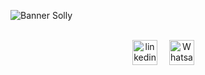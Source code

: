 ![Banner Solly](https://i.imgur.com/14JHQZj.png)

<p align="center">
<br style="margin-bottom: 25px;" align="center">
        <a style = "text-decoration: none;" href="https://www.linkedin.com/in/sollyson-rodrigues/" target="_blank">
          <img
            src="https://i.imgur.com/lAl8BJU.png"
            alt="linkedin logo"
            width="40px"
            style="margin-right: 15px;"
          />
        </a>
        <a
          href="https://api.whatsapp.com/send?phone=5511992599699"
          target="_blank"
        >
          <img
            src="https://i.imgur.com/RV5Lh02.png"
            alt="Whatsapp Logo"
            width="40px"
            style="margin-right: 15px;"
          />
        </a>
</p>
